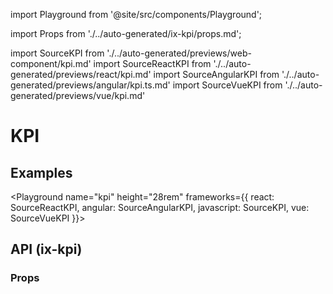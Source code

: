 import Playground from '@site/src/components/Playground';

import Props from './../auto-generated/ix-kpi/props.md';

import SourceKPI from './../auto-generated/previews/web-component/kpi.md'
import SourceReactKPI from './../auto-generated/previews/react/kpi.md'
import SourceAngularKPI from './../auto-generated/previews/angular/kpi.ts.md'
import SourceVueKPI from './../auto-generated/previews/vue/kpi.md'

# KPI

## Examples

<Playground
name="kpi" height="28rem"
frameworks={{
  react: SourceReactKPI,
  angular: SourceAngularKPI,
  javascript: SourceKPI,
  vue: SourceVueKPI
}}>
</Playground>

## API (ix-kpi)

### Props

<Props />
